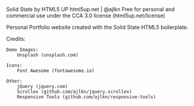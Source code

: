 Solid State by HTML5 UP
html5up.net | @ajlkn
Free for personal and commercial use under the CCA 3.0 license (html5up.net/license)

Personal Portfolio website created with the Solid State HTML5 boilerplate.

Credits:

	Demo Images:
		Unsplash (unsplash.com)

	Icons:
		Font Awesome (fontawesome.io)

	Other:
		jQuery (jquery.com)
		Scrollex (github.com/ajlkn/jquery.scrollex)
		Responsive Tools (github.com/ajlkn/responsive-tools)